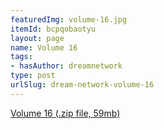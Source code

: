 ```yaml
---
featuredImg: volume-16.jpg
itemId: bcpqobaotyu
layout: page
name: Volume 16
tags:
- hasAuthor: dreamnetwork
type: post
urlSlug: dream-network-volume-16
---
```

<a href="../files/Volume_16.zip" download>Volume 16 (.zip file, 59mb)</a>